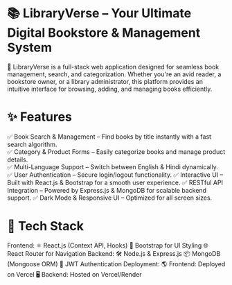 # 📚 LibraryVerse – Your Ultimate Digital Bookstore & Management System
🚀 LibraryVerse is a full-stack web application designed for seamless book management, search, and categorization. Whether you're an avid reader, a bookstore owner, or a library administrator, this platform provides an intuitive interface for browsing, adding, and managing books efficiently.
# ✨ Features
✅ Book Search & Management – Find books by title instantly with a fast search algorithm.
<br/>
✅ Category & Product Forms – Easily categorize books and manage product details.
<br/>
✅ Multi-Language Support – Switch between English & Hindi dynamically.
<br/>
✅ User Authentication – Secure login/logout functionality.
✅ Interactive UI – Built with React.js & Bootstrap for a smooth user experience.
✅ RESTful API Integration – Powered by Express.js & MongoDB for scalable backend support.
✅ Dark Mode & Responsive UI – Optimized for all screen sizes.
# 📂 Tech Stack
Frontend:
⚛️ React.js (Context API, Hooks)
🎨 Bootstrap for UI Styling
🌐 React Router for Navigation
Backend:
🛠️ Node.js & Express.js
📦 MongoDB (Mongoose ORM)
🔑 JWT Authentication
Deployment:
🌎 Frontend: Deployed on Vercel
🖥️ Backend: Hosted on Vercel/Render
